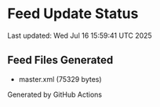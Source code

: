 # Feed Update Status
Last updated: Wed Jul 16 15:59:41 UTC 2025

## Feed Files Generated
- master.xml (75329 bytes)

Generated by GitHub Actions
